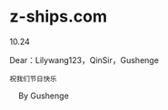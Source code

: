 # z-ships.com

10.24

Dear：Lilywang123，QinSir，Gushenge
    
    祝我们节日快乐
    
                By Gushenge
